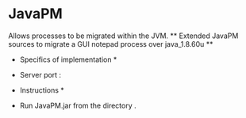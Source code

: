 # JavaPM
Allows processes to be migrated within the JVM.
** Extended JavaPM sources to migrate a GUI notepad process over java_1.8.60u **

* Specifics of implementation *
- Server port :

* Instructions *
- Run JavaPM.jar from the directory .


